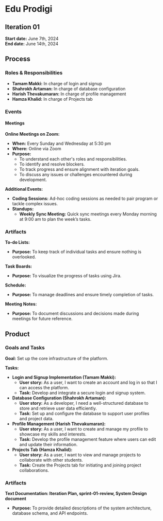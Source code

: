 # Edu Prodigi

## Iteration 01

**Start date:** June 7th, 2024  
**End date:** June 14th, 2024

## Process

### Roles & Responsibilities
- **Tamam Makki:** In charge of login and signup
- **Shahrokh Artaman:** In charge of database configuration
- **Harish Thevakumaran:** In charge of profile management
- **Hamza Khalid:** In charge of Projects tab

### Events

#### Meetings

**Online Meetings on Zoom:**
- **When:** Every Sunday and Wednesday at 5:30 pm
- **Where:** Online via Zoom
- **Purpose:**
  - To understand each other's roles and responsibilities.
  - To identify and resolve blockers.
  - To track progress and ensure alignment with iteration goals.
  - To discuss any issues or challenges encountered during development.

**Additional Events:**
- **Coding Sessions:** Ad-hoc coding sessions as needed to pair program or tackle complex issues.
- **Standups:**
  - **Weekly Sync Meeting:** Quick sync meetings every Monday morning at 9:00 am to plan the week’s tasks.

### Artifacts

**To-do Lists:**
- **Purpose:** To keep track of individual tasks and ensure nothing is overlooked.

**Task Boards:**
- **Purpose:** To visualize the progress of tasks using Jira.

**Schedule:**
- **Purpose:** To manage deadlines and ensure timely completion of tasks.

**Meeting Notes:**
- **Purpose:** To document discussions and decisions made during meetings for future reference.

## Product

### Goals and Tasks

**Goal:** Set up the core infrastructure of the platform.

**Tasks:**
- **Login and Signup Implementation (Tamam Makki):**
  - **User story:** As a user, I want to create an account and log in so that I can access the platform.
  - **Task:** Develop and integrate a secure login and signup system.
- **Database Configuration (Shahrokh Artaman):**
  - **User story:** As a developer, I need a well-structured database to store and retrieve user data efficiently.
  - **Task:** Set up and configure the database to support user profiles and project data.
- **Profile Management (Harish Thevakumaran):**
  - **User story:** As a user, I want to create and manage my profile to showcase my skills and interests.
  - **Task:** Develop the profile management feature where users can edit and update their information.
- **Projects Tab (Hamza Khalid):**
  - **User story:** As a user, I want to view and manage projects to collaborate with other students.
  - **Task:** Create the Projects tab for initiating and joining project collaborations.

### Artifacts

**Text Documentation: Iteration Plan, sprint-01-review, System Design document**
- **Purpose:** To provide detailed descriptions of the system architecture, database schema, and API endpoints.
